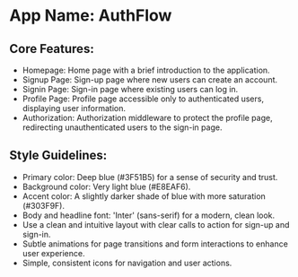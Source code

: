 # **App Name**: AuthFlow

## Core Features:

- Homepage: Home page with a brief introduction to the application.
- Signup Page: Sign-up page where new users can create an account.
- Signin Page: Sign-in page where existing users can log in.
- Profile Page: Profile page accessible only to authenticated users, displaying user information.
- Authorization: Authorization middleware to protect the profile page, redirecting unauthenticated users to the sign-in page.

## Style Guidelines:

- Primary color: Deep blue (#3F51B5) for a sense of security and trust.
- Background color: Very light blue (#E8EAF6).
- Accent color: A slightly darker shade of blue with more saturation (#303F9F).
- Body and headline font: 'Inter' (sans-serif) for a modern, clean look.
- Use a clean and intuitive layout with clear calls to action for sign-up and sign-in.
- Subtle animations for page transitions and form interactions to enhance user experience.
- Simple, consistent icons for navigation and user actions.